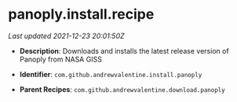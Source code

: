 # panoply.install.recipe

_Last updated 2021-12-23 20:01:50Z_

- **Description**: Downloads and installs the latest release version of Panoply from NASA GISS

- **Identifier**: `com.github.andrewvalentine.install.panoply`

- **Parent Recipes**: `com.github.andrewvalentine.download.panoply`
